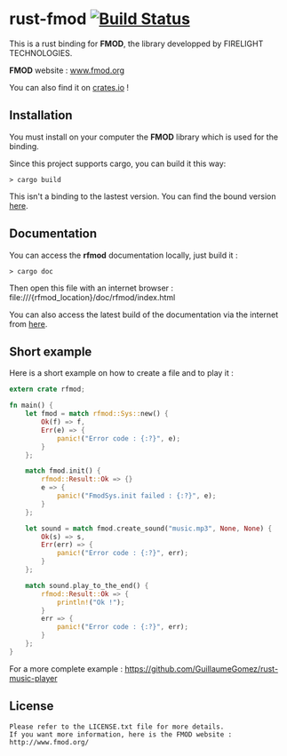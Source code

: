 rust-fmod [![Build Status](https://api.travis-ci.org/GuillaumeGomez/rust-fmod.png?branch=master)](https://travis-ci.org/GuillaumeGomez/rust-fmod)
=========

This is a rust binding for __FMOD__, the library developped by FIRELIGHT TECHNOLOGIES.

__FMOD__ website : www.fmod.org

You can also find it on [crates.io](https://crates.io/crates/fmod) !

## Installation

You must install on your computer the __FMOD__ library which is used for the binding.

Since this project supports cargo, you can build it this way:

```Shell
> cargo build
```

This isn't a binding to the lastest version. You can find the bound version [here](http://www.guillaume-gomez.fr/fmodapi44439linux.tar.gz).

## Documentation

You can access the __rfmod__ documentation locally, just build it :

```Shell
> cargo doc
```

Then open this file with an internet browser :
file:///{rfmod_location}/doc/rfmod/index.html


You can also access the latest build of the documentation via the internet from [here](http://rust-ci.org/GuillaumeGomez/rust-fmod/doc/rfmod/).

## Short example

Here is a short example on how to create a file and to play it :

```Rust
extern crate rfmod;

fn main() {
    let fmod = match rfmod::Sys::new() {
        Ok(f) => f,
        Err(e) => {
            panic!("Error code : {:?}", e);
        }
    };

    match fmod.init() {
        rfmod::Result::Ok => {}
        e => {
            panic!("FmodSys.init failed : {:?}", e);
        }
    };

    let sound = match fmod.create_sound("music.mp3", None, None) {
        Ok(s) => s,
        Err(err) => {
            panic!("Error code : {:?}", err);
        }
    };

    match sound.play_to_the_end() {
        rfmod::Result::Ok => {
            println!("Ok !");
        }
        err => {
            panic!("Error code : {:?}", err);
        }
    };
}
```

For a more complete example : https://github.com/GuillaumeGomez/rust-music-player

## License

    Please refer to the LICENSE.txt file for more details.
    If you want more information, here is the FMOD website : http://www.fmod.org/
